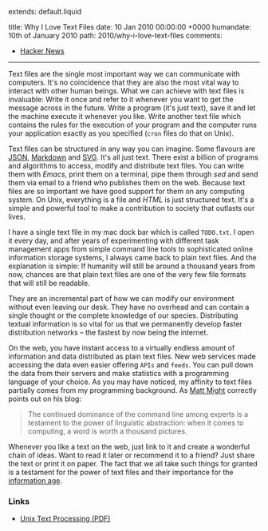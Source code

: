 extends: default.liquid

title:      Why I Love Text Files
date:       10 Jan 2010 00:00:00 +0000
humandate:  10th of January 2010
path:       2010/why-i-love-text-files
comments:
  - <a href="https://news.ycombinator.com/item?id=1801401">Hacker News</a>
---

Text files are the single most important way we can communicate with computers. It's no coincidence that they are also the most vital way to interact with other human beings. What we can achieve with text files is invaluable: Write it once and refer to it whenever you want to get the message across in the future. Write a program (it's just text), save it and let the machine execute it whenever you like. Write another text file which contains the rules for the execution of your program and the computer runs your application exactly as you specified (`cron` files do that on Unix).

Text files can be structured in any way you can imagine. Some flavours are [JSON][3], [Markdown][4] and [SVG][5]. It's all just text. There exist a billion of programs and algorithms to access, modify and distribute text files. You can write them with *Emacs*, print them on a terminal, pipe them through *sed* and send them via email to a friend who publishes them on the web. Because text files are so important we have good support for them on any computing system. On Unix, everything is a file and *HTML* is just structured text. It's a simple and powerful tool to make a contribution to society that outlasts our lives. 

I have a single text file in my mac dock bar which is called `TODO.txt`. I open it every day, and after years of experimenting with different task management apps from simple command line tools to sophisticated online information storage systems, I always came back to plain text files. And the explanation is simple: If humanity will still be around a thousand years from now, chances are that plain text files are one of the very few file formats that will still be readable.

They are an incremental part of how we can modify our environment without even leaving our desk. They have no overhead and can contain a single thought or the complete knowledge of our species. Distributing textual information is so vital for us that we permanently develop faster distribution networks &ndash; the fastest by now being the internet.

On the web, you have instant access to a virtually endless amount of information and data distributed as plain text files. New web services made accessing the data even easier offering `APIs` and `feeds`. You can pull down the data from their servers and make statistics with a programming language of your choice. As you may have noticed, my affinity to text files partially comes from my programming background. As [Matt Might][1] correctly points out on his blog: 

> The continued dominance of the command line among experts is a testament to the power of linguistic abstraction: when it comes to computing, a word is worth a thousand pictures.

Whenever you like a text on the web, just link to it and create a wonderful chain of ideas. Want to read it later or recommend it to a friend? Just share the text or print it on paper. The fact that we all take such things for granted is a testament for the power of text files and their importance for the [information age][2].


### Links

* [Unix Text Processing (PDF)][6]

[1]: http://matt.might.net/articles/console-hacks-exploiting-frequency/
[2]: http://en.wikipedia.org/wiki/Information_Age
[3]: http://www.json.org/
[4]: http://daringfireball.net/projects/markdown/
[5]: http://www.w3.org/Graphics/SVG/
[6]: http://oreilly.com/openbook/utp/
